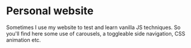 # Personal website

Sometimes I use my website to test and learn vanilla JS techniques.
So you'll find here some use of carousels, a toggleable side navigation, CSS animation etc.
